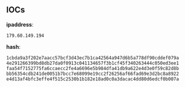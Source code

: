 
## IOCs

__ipaddress__:

```text
179.60.149.194
```
__hash__:

```text
1cbda9a3f202e7aacc57bcf3d43ec7b1ca42564a947d6b5a778df90cddef079a
4e291266399bd8db27da0f0913c041134657f3b1cf45f340263444c050ed3ee1
faa54f7152775fa6ccaecc2fe4a6696e5b984dfa41db9a622e4d3e0f59c82d8b
bb56354cdb241de0051b7bcc7e68099e19cc2f26256af66fad69e3d2bc8a8922
e4d13af4bfc3effe4f515c2530b1b182e18ad0c0a3dacac4dd80d6edcf0b007a
```